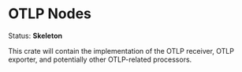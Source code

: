 # OTLP Nodes

Status: **Skeleton**

This crate will contain the implementation of the OTLP receiver, OTLP exporter,
and potentially other OTLP-related processors.
